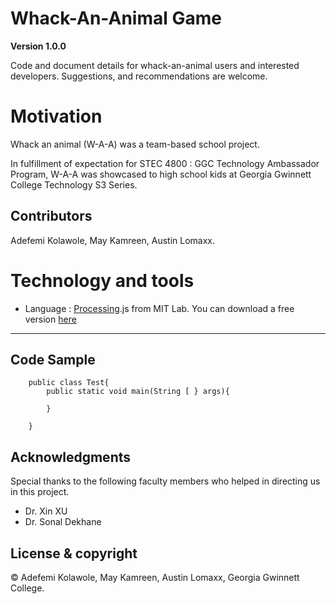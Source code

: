 # Whack-An-Animal Game

**Version 1.0.0**

Code and document details for whack-an-animal users and interested developers. Suggestions, 
and recommendations are welcome.

# Motivation
Whack an animal (W-A-A) was a team-based school project.

In fulfillment of expectation for STEC 4800 : GGC Technology Ambassador Program, W-A-A was showcased to high school kids at Georgia Gwinnett College Technology S3 Series.

[comment]: #---
## Contributors
 Adefemi Kolawole, May Kamreen, Austin Lomaxx.

[comment]: #---

# Technology and tools

 * Language : [Processing][].js from MIT Lab. You can download a free version [here][]

---

## Code Sample
		public class Test{
			public static void main(String [ } args){

			}

		}

## Acknowledgments
Special thanks to the following faculty members who helped in directing us in this project.
 *  Dr. Xin XU
 *  Dr. Sonal Dekhane

[comment]: #---

## License & copyright

© Adefemi Kolawole, May Kamreen, Austin Lomaxx, Georgia Gwinnett College.



[processing]: https://processing.org/  "Processing Homepage"
[here]: https://processing.org/download/  "Processing Download"









